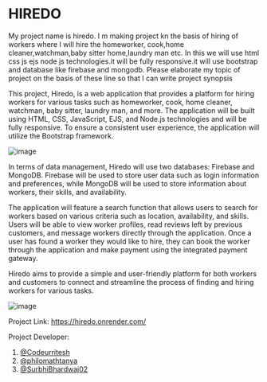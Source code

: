 # HIREDO

My project name is hiredo. I m making project kn the basis of hiring of workers where I will hire the homeworker, cook,home cleaner,watchman,baby sitter home,laundry man etc. In this we will use html css js ejs node js technologies.it will be fully responsive.it will use bootstrap and database like firebase and mongodb. Please elaborate my topic of project on the basis of these line so that I can write project synopsis

This project, Hiredo, is a web application that provides a platform for hiring workers for various tasks such as homeworker, cook, home cleaner, watchman, baby sitter, laundry man, and more. The application will be built using HTML, CSS, JavaScript, EJS, and Node.js technologies and will be fully responsive. To ensure a consistent user experience, the application will utilize the Bootstrap framework.

![image](https://github.com/codeurritesh/HIREDO/assets/73749372/c650318d-0729-4027-8a3e-241f2fb9642f)

In terms of data management, Hiredo will use two databases: Firebase and MongoDB. Firebase will be used to store user data such as login information and preferences, while MongoDB will be used to store information about workers, their skills, and availability.

The application will feature a search function that allows users to search for workers based on various criteria such as location, availability, and skills. Users will be able to view worker profiles, read reviews left by previous customers, and message workers directly through the application. Once a user has found a worker they would like to hire, they can book the worker through the application and make payment using the integrated payment gateway.

Hiredo aims to provide a simple and user-friendly platform for both workers and customers to connect and streamline the process of finding and hiring workers for various tasks.

![image](https://github.com/codeurritesh/HIREDO/assets/73749372/800de7e5-5746-4075-a269-eaf6ec0c31b0)


Project Link: https://hiredo.onrender.com/

Project Developer:
1. [@Codeurritesh](https://github.com/codeurritesh)
2. [@philomathtanya](https://github.com/philomathtanya)
3. [@SurbhiBhardwaj02](https://github.com/SurbhiBhardwaj02)
